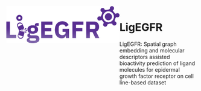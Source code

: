 <img src="ligegfr_logo.png" align="left" width="300" style="padding-bottom: 200px;">

# LigEGFR

LigEGFR: Spatial graph embedding and molecular descriptors assisted bioactivity prediction of ligand molecules for epidermal growth factor receptor on cell line-based dataset
